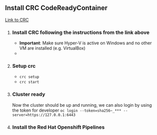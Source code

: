 ## Install CRC CodeReadyContainer
[Link to CRC](https://console.redhat.com/openshift/create/local)


1. ### Install CRC following the instructions from the link above
   * **Important**: Make sure Hyper-V is active on Windows and no other VM are installed (e.g. VirtualBox)
   *
2. ### Setup crc
   * `crc setup`
   * `crc start`
3. ### Cluster ready
   Now the cluster should be up and running, we can also login by using the token for developer
   `oc login --token=sha256~_*** --server=https://127.0.0.1:6443`
4. ### Install the Red Hat Openshift Pipelines



